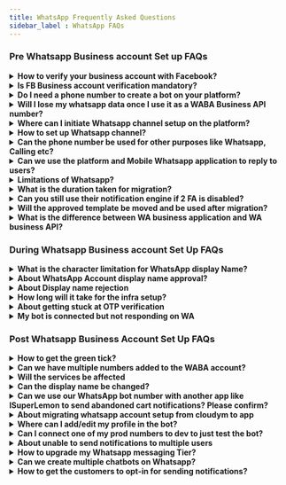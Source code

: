 ```yaml
---
title: WhatsApp Frequently Asked Questions
sidebar_label : WhatsApp FAQs
---
```


### Pre Whatsapp Business account Set up FAQs

<details><summary><b> How to verify your business account with Facebook? </b></summary>
<p>

- Document verification:

1. Go to https://business.facebook.com/overview
2. Click on More Tools > Business Settings > Select your Business.
3. Select Security Centre.

You will be able to initiate verification here.
Click [here](https://docs.yellow.ai/docs/platform_concepts/channelConfiguration/whatsapp-configuration#13-verfiy-business-account-with-facebook) for more details.

</p>
</details>


<details><summary><b> Is FB Business account verification mandatory? </b></summary>
<p>

Account verification is no more mandate for creating your WA business API account and the Whatsapp bot. 
Though there are some limitations of the same as mentioned, after completing embedded sign up or the “on behalf of”(OBO) onboarding processes, businesses will be able to:

1. Respond to unlimited customer-initiated conversations(24-hour messaging windows.)
2. Send business-initiated conversations to 50 unique customers in a rolling 24-hour period.
3. Register up to two(2) phone numbers.

</p>
</details>

<details><summary> <b> Do I need a phone number to create a bot on your platform? </b> </summary>
<p>

Yes, you can create a bot on the platform without adding a number and can even test your Whatsapp bot on our test number.

Go to the Whatsapp channel page to find the option to test your bot with the test number. 

</p>
</details>


<details><summary> <b> Will I lose my whatsapp data once I use it as a WABA Business API number?  </b> </summary>
<p>

Yes. Before initiating a WA business API setup on any number, you will have to delete your existing WA account during which you will lose all existing contacts and conversations. 

</p>
</details>

<details><summary> <b> Where can I initiate Whatsapp channel setup on the platform? </b> </summary>
<p>

You can initiate WA channel setup on the Channels page under WA logo. 

- Visit this URL after logging in on the platform - https://cloud.yellow.ai/bot/yourbotID/channels/whatsapp

- Here is the [link to the doc](https://docs.yellow.ai/docs/platform_concepts/channelConfiguration/whatsapp-configuration).

</p>
</details>

<details><summary> <b> How to set up Whatsapp channel?</b> </summary>
<p>

- Requirements & Steps

You will just need a phone number and admin access to the FB business manager account to initiate the Whatsapp channel integration. 

Here is the [URL to the doc](https://docs.yellow.ai/docs/platform_concepts/channelConfiguration/whatsapp-configuration

</p>
</details>

<details><summary> <b> Can the phone number be used for other purposes like Whatsapp, Calling etc? </b></summary>
<p>

Yes. The same number can be used for calling but can't be used for personal WA usage as the number would be connected to the platform. 

</p>
</details>

<details><summary><b> Can we use the platform and Mobile Whatsapp application to reply to users? </b></summary>
<p>

No. We cannot use the WA application or the phone number once the Whatsapp Business API integration is completed.

</p>
</details>


<details><summary><b> Limitations of Whatsapp? </b></summary>
<p>

Pre-Onboarding:

If onboarded with WhatsApp Business API solution provider(like WATI):
- The previous chats cannot be seen.
- The number cannot be used on any other WhatsApp apps - including the WhatsApp & WhatsApp Business mobile app.

Post Onboarding:

Businesses can send messages to customers only after a customer initiates a message. These messages are called session messages and can be sent by businesses to customers until 24 hours of the customer sending a message. After 24 hours, the session expires and businesses can only send 'template messages' to their users.
Template messages must be pre-approved by WhatsApp and can be done from the WATI dashboard. All template messages must adhere to WhatsApp Commerce Policies.
- WhatsApp Group Feature is not supported.
- WhatsApp Voice or Video Calls are not supported. Voice notes are supported.
- WhatsApp Message Forwarding Feature is not supported.
- WhatsApp apps cannot be used with the same number if using WhatsApp Business APIs.
- WhatsApp Messages cannot be replied to in a thread.

</p>
</details>

<details><summary><b> What is the duration taken for migration? </b></summary>
<p>

It generally takes 24hrs to migrate a number as infra setup has to be done at our end.

</p>
</details>

<details><summary><b> Can you still use their notification engine if 2 FA is disabled? </b></summary>
<p>

Yes.

</p>
</details>

<details><summary><b> Will the approved template be moved and be used after migration? </b></summary>
<p>

Yes. Once migrated, templates will be moved and used from the same day.

</p>
</details>

<details><summary><b> What is the difference between WA business application and WA business API? </b></summary>
<p>

Answer to be drafted.

</p>
</details>



### During Whatsapp Business account Set Up FAQs


<details><summary><b> What is the character limitation for WhatsApp display Name? </b></summary>
<p>

The display name must contain a minimum of 3 characters. There is no such upper cap at this moment 

</p>
</details>


<details><summary><b> About WhatsApp Account display name approval? </b></summary>
<p>

WhatsApp has some guidelines to be followed for display name.
The guideline is once display name is changed, it cannot be changed for 30 days.

</p>
</details>

<details><summary><b> About Display name rejection </b></summary>
<p>

Facebook has some guidelines to be followed for display name to be approved. A display name must have consistent branding with external sources(e.g., a company's website or marketing).
If they don't feel the display name is abiding all these rules, then they will approve the display name.

- For instance: Facebook account of the client is in the name of Tolaram Grp and display name "Colgate" is rejected by Facebook saying there is no link between the two names. So client has to apply for new account under the name of "Colgate Nigeria."

</p>
</details>

<details><summary><b> How long will it take for the infra setup? </b></summary>
<p>

After you have completed three steps, Whatsapp has to approve your display name which takes 24hrs to be approved. Post that infra setup process begins at our end which takes a maximum 24hrs to complete.

</p>
</details>

<details><summary><b> About getting stuck at OTP verification </b></summary>
<p>

User is getting stuck at OTP verification probably for two reasons:
1. You already have a Whatsapp business API account with another BSP.
2. If the Whatsapp business account is active, please delete the same and retry OTP verification after 5 minutes.

</p>
</details>

<details><summary><b> My bot is connected but not responding on WA </b></summary>
<p>

Answer yet to be drafted.

</p>
</details>



### Post Whatsapp Business Account Set Up FAQs


<details><summary><b> How to get the green tick? </b></summary>
<p>

For getting green tick, we have to raise a support ticket to Whatsapp. In this case, please reach out to your POC and share your website and facebook link with them.

</p>
</details>

<details><summary><b> Can we have multiple numbers added to the WABA account? </b></summary>
<p>

Yes. Multiple numbers can be added to the same WABA account.

</p>
</details>


<details><summary><b> Will the services be affected </b></summary>
<p>

For 24hrs the service will remain broken during migration.

</p>
</details>


<details><summary><b> Can the display name be changed? </b></summary>
<p>

Yes. Display name can be changed after 30 days. 
To change, go to BM and apply for a display name change and then inform your POC about the same.

</p>
</details>

<details><summary><b> Can we use our WhatsApp bot number with another app like lSuperLemon to send abandoned cart notifications? Please confirm? </b></summary>
<p>

No. Once connecting a WhatsApp number with the bot you cannot use it with other apps at the same time.

</p>
</details>


<details><summary><b> About migrating whatsapp account setup from cloudym to app </b></summary>
<p>

Once infra is created, you can connect the same to any bot on the platform.

</p>
</details>


<details><summary><b> Where can I add/edit my profile in the bot? </b> </summary>
<p>

To edit the profile picture and description:
1. Go to channel
2. Click on WhatsApp where it is connected
3. Click on Edit

You can edit all the informations on this page.

</p>
</details>


<details><summary><b> Can I connect one of my prod numbers to dev to just test the bot? </b></summary>
<p>

Need doc on testing in dev mode feature.

</p>
</details>


<details><summary><b> About unable to send notifications to multiple users </b></summary>
<p>

A business starts with 1,000 business-initiated conversations per phone number when it completes business verification.

</p>
</details>

<details><summary><b> How to upgrade my Whatsapp messaging Tier? </b></summary>
<p>

To upgrade your Whatsapp tier and messaging limit, pleaase visit [this link](https://developers.facebook.com/docs/whatsapp/api/rate-limits#quality-rating-and-messaging-limits).

</p>
</details>

<details><summary><b> Can we create multiple chatbots on Whatsapp? </b></summary>
<p>

Yes. Mulitple chatbots can be created with the same WABA account.

</p>
</details>

<details><summary><b> How to get the customers to opt-in for sending notifications? </b></summary>
<p>

There are several ways to get opt-in from from the user.

The following are examples of supported opt-in methods:

- SMS.
- Webpage.
- WhatsApp thread.
- By phone(using an interactive voice response(IVR) flow)
- In person or on paper(customers can sign a physical document to opt in)

</p>
</details>